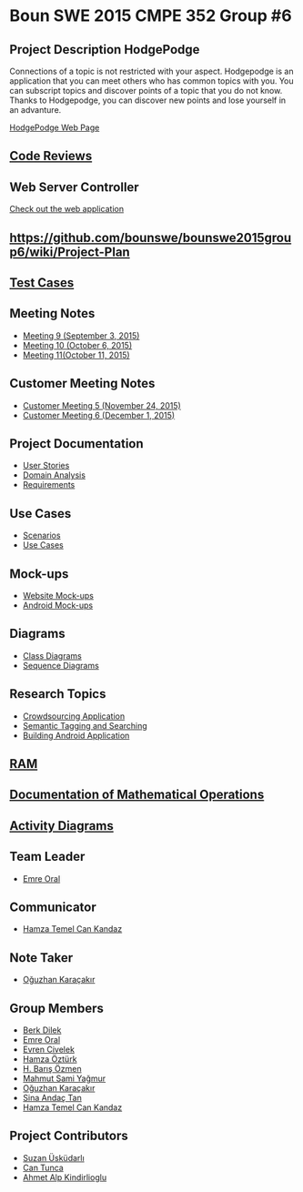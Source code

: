 # **Boun SWE 2015 CMPE 352 Group #6** #
## Project Description HodgePodge ##
Connections of a topic is not restricted with your aspect. Hodgepodge is an application that you can meet others who has common topics with you. You can subscript topics and discover points of a topic that you do not know. Thanks to Hodgepodge, you can discover new points and lose yourself in an advanture.

<a href="http://hodge-podge.info">HodgePodge Web Page</a>

## **<a href="https://github.com/BounSWE2015Group6/bounswe2015group6/wiki/Code-Reviews">Code Reviews</a>** ##

## **Web Server Controller** ##
<a href = 'http://ec2-54-68-47-54.us-west-2.compute.amazonaws.com:8080/WebApp/'>Check out the web application</a>

## **<a href="Project-Plan">https://github.com/bounswe/bounswe2015group6/wiki/Project-Plan</a>** ##

## **<a href="https://github.com/bounswe/bounswe2015group6/wiki/Test-Cases">Test Cases</a>** ##

## **Meeting Notes** ##

<ul>
	<li>
		<a href="https://github.com/bounswe/bounswe2015group6/wiki/Meeting-9-(September-3,-2015)">Meeting 9 (September 3, 2015)</a><br>
	</li>
        <li>
		<a href="https://github.com/bounswe/bounswe2015group6/wiki/Meeting-10-(October-6,-2015)">Meeting 10 (October 6, 2015)</a><br>
	</li>
        <li>
                <a href="https://github.com/bounswe/bounswe2015group6/wiki/Meeting-11-(October-11,-2015)">Meeting 11(October 11, 2015)</a><br>
        </li>
</ul>

## **Customer Meeting Notes** ##

<ul>
	<li>
		<a href="https://github.com/bounswe/bounswe2015group6/wiki/Customer-Meeting-5-(November-24,-2015)">Customer Meeting 5 (November 24, 2015)</a><br>
	</li>
<li>
		<a href="https://github.com/bounswe/bounswe2015group6/wiki/Customer-Meeting-6-(December-1,-2015)">Customer Meeting 6 (December 1, 2015)</a><br>
	</li>
</ul>



## **Project Documentation** ##
<ul>
	<li>
		<a href="https://github.com/bounswe/bounswe2015group6/wiki/User-Stories">User Stories</a><br>
	</li>
	<li>
		<a href="https://github.com/bounswe/bounswe2015group6/wiki/Domain-Analysis">Domain Analysis</a><br>
	</li>
	<li>
		<a href="https://github.com/bounswe/bounswe2015group6/wiki/Requirements">Requirements</a><br>
	</li>
</ul>

## **Use Cases** ##
<ul>
	<li>
		<a href="https://github.com/bounswe/bounswe2015group6/wiki/Scenarios">Scenarios</a><br>
	</li>
	<li>
		<a href="https://github.com/bounswe/bounswe2015group6/wiki/Use%20Cases">Use Cases</a><br>
	</li>
</ul>

## **Mock-ups** ##

<ul>
	<li>
		<a href="https://github.com/bounswe/bounswe2015group6/wiki/Website-Mock-ups">Website Mock-ups</a><br>
	</li>
	<li>
		<a href="https://github.com/bounswe/bounswe2015group6/wiki/Android-Mock-ups">Android Mock-ups</a><br>
	</li>
</ul>

## **Diagrams** ##
<ul>
	<li>
		<a href="https://github.com/bounswe/bounswe2015group6/wiki/Class-Diagrams">Class Diagrams</a><br>
	</li>
	<li>
		<a href="https://github.com/bounswe/bounswe2015group6/wiki/Sequence-Diagrams">Sequence Diagrams</a><br>
	</li>
</ul>

## **Research Topics** ##

<ul>
	<li>
		<a href="https://github.com/bounswe/bounswe2015group6/wiki/Crowdsourcing-Application">Crowdsourcing Application</a><br>
	</li>
	<li>
		<a href="https://github.com/bounswe/bounswe2015group6/wiki/Semantic-Tagging-and-Searching">Semantic Tagging and Searching</a><br>
	</li>
	<li>
		<a href="https://github.com/bounswe/bounswe2015group6/wiki/Building-Android-Application">Building Android Application</a><br>
	</li>
</ul>

## **<a href="https://github.com/bounswe/bounswe2015group6/wiki/RAM">RAM</a>** ##

## **<a href="https://github.com/bounswe/bounswe2015group6/wiki/Documentation-of-Mathematical-Operations">Documentation of Mathematical Operations</a>** ##

## **<a href="https://github.com/bounswe/bounswe2015group6/wiki/Activity-Diagrams">Activity Diagrams</a>** ##

## **Team Leader** ##
<ul>
	<li>
		<a href="https://github.com/bounswe/bounswe2015group6/wiki/Emre-Oral">Emre Oral</a><br>
	</li>
</ul>

## **Communicator** ##
<ul>
	<li>
		<a href="https://github.com/bounswe/bounswe2015group6/wiki/Hamza-Temel-Can-Kandaz">Hamza Temel Can Kandaz</a><br>
	</li>
</ul>

## **Note Taker** ##
<ul>
	<li>
		<a href="https://github.com/bounswe/bounswe2015group6/wiki/O%C4%9Fuzhan-Kara%C3%A7ak%C4%B1r">Oğuzhan Karaçakır</a><br>
	</li>
</ul>

## **Group Members** ##

<ul>
	<li>
		<a href="https://github.com/bounswe/bounswe2015group6/wiki/Berk-Dilek">Berk Dilek</a><br>
	</li>
	<li>
		<a href="https://github.com/bounswe/bounswe2015group6/wiki/Emre-Oral">Emre Oral</a><br>
	</li>
	<li>
		<a href="https://github.com/bounswe/bounswe2015group6/wiki/Evren-Civelek">Evren Civelek</a><br>
	</li>
	<li>
		<a href="https://github.com/bounswe/bounswe2015group6/wiki/Hamza-%C3%96zt%C3%BCrk">Hamza Öztürk</a><br>
	</li>
        <li>
		<a href="https://github.com/bounswe/bounswe2015group6/wiki/H.%20Bar%C4%B1%C5%9F%20%C3%96zmen">H. Barış Özmen</a><br>
	</li>
	<li>
		<a href="https://github.com/bounswe/bounswe2015group6/wiki/Mahmut-Sami-Ya%C4%9Fmur">Mahmut Sami Yağmur</a><br>
	</li>
	<li>
		<a href="https://github.com/bounswe/bounswe2015group6/wiki/O%C4%9Fuzhan-Kara%C3%A7ak%C4%B1r">Oğuzhan Karaçakır</a><br>
	</li>
	<li>
		<a href="https://github.com/bounswe/bounswe2015group6/wiki/Sina-Anda%C3%A7-Tan">Sina Andaç Tan</a><br>
	</li>
	<li>
		<a href="https://github.com/bounswe/bounswe2015group6/wiki/Hamza-Temel-Can-Kandaz">Hamza Temel Can Kandaz</a><br>
	</li>
</ul>


## **Project Contributors** ##

<ul>
	<li>
		<a href="http://cmpe.boun.edu.tr/~uskudarli/">Suzan Üsküdarlı</a><br>
	</li>
	<li>
		<a href="http://baam.boun.edu.tr/WiSe/doku.php/tunca">Can Tunca</a><br>
	</li>
	<li>
		<a href="http://www.cmpe.boun.edu.tr/people/ahmet.alp.kindiroglu">Ahmet Alp Kindirlioglu</a><br>
	</li>
</ul>
